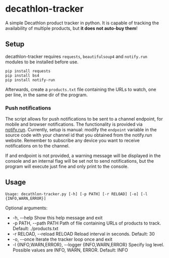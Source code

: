 # decathlon-tracker
A simple Decathlon product tracker in python. It is capable of tracking the availability of multiple products, but **it does not auto-buy them**!

## Setup
decathlon-tracker requires `requests`, `beautifulsoup4` and `notify.run` modules to be installed before use.
```
pip install requests
pip install bs4
pip install notify-run
```
Afterwards, create a `products.txt` file containing the URLs to watch, one per line, in the same dir of the program.

### Push notifications
The script allows for push notifications to be sent to a channel endpoint, for mobile and browser notifications. The functionality is provided via [notify.run](https://notify.run/). Currently, setup is manual: modify the `endpoint` variable in the source code with your channel id that you obtained from the notify.run website. Remember to subscribe any device you want to receive notifications on to the channel.

If and endpoint is not provided, a warning message will be displayed in the console and an internal flag will be set not to send notifications, but the program will execute just fine and only print to the console.

## Usage
`Usage: decathlon-tracker.py [-h] [-p PATH] [-r RELOAD] [-o] [-l {INFO,WARN,ERROR}]`

Optional arguments:
* -h, --help  Show this help message and exit
* -p PATH, --path PATH  Path of file containing URLs of products to track. Default: ./products.txt
* -r RELOAD, --reload RELOAD  Reload interval in seconds. Default: 30
* -o, --once  Iterate the tracker loop once and exit
* -l {INFO,WARN,ERROR}, --logger {INFO,WARN,ERROR}  Specify log level. Possible values are INFO, WARN, ERROR. Default: INFO